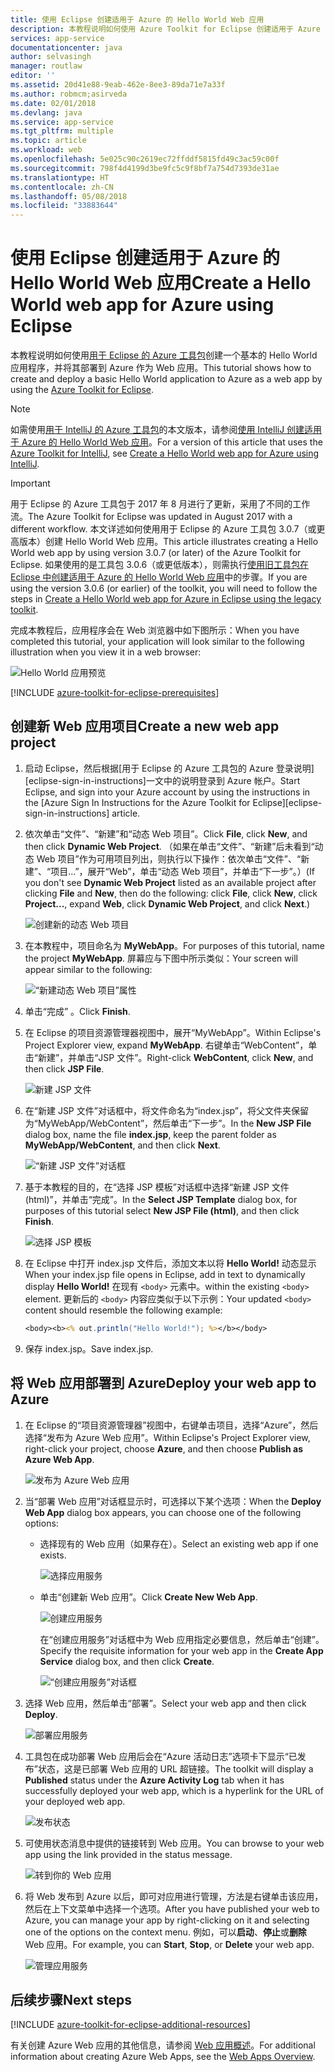 ```yaml
---
title: 使用 Eclipse 创建适用于 Azure 的 Hello World Web 应用
description: 本教程说明如何使用 Azure Toolkit for Eclipse 创建适用于 Azure 的 Hello World Web 应用。
services: app-service
documentationcenter: java
author: selvasingh
manager: routlaw
editor: ''
ms.assetid: 20d41e88-9eab-462e-8ee3-89da71e7a33f
ms.author: robmcm;asirveda
ms.date: 02/01/2018
ms.devlang: java
ms.service: app-service
ms.tgt_pltfrm: multiple
ms.topic: article
ms.workload: web
ms.openlocfilehash: 5e025c90c2619ec72ffddf5815fd49c3ac59c00f
ms.sourcegitcommit: 798f4d4199d3be9fc5c9f8bf7a754d7393de31ae
ms.translationtype: HT
ms.contentlocale: zh-CN
ms.lasthandoff: 05/08/2018
ms.locfileid: "33883644"
---
```

# <a name="create-a-hello-world-web-app-for-azure-using-eclipse"></a><span data-ttu-id="b71d8-103">使用 Eclipse 创建适用于 Azure 的 Hello World Web 应用</span><span class="sxs-lookup"><span data-stu-id="b71d8-103">Create a Hello World web app for Azure using Eclipse</span></span>

<span data-ttu-id="b71d8-104">本教程说明如何使用[用于 Eclipse 的 Azure 工具包]创建一个基本的 Hello World 应用程序，并将其部署到 Azure 作为 Web 应用。</span><span class="sxs-lookup"><span data-stu-id="b71d8-104">This tutorial shows how to create and deploy a basic Hello World application to Azure as a web app by using the [Azure Toolkit for Eclipse].</span></span>

> [!NOTE]
>
> <span data-ttu-id="b71d8-105">如需使用[用于 IntelliJ 的 Azure 工具包]的本文版本，请参阅[使用 IntelliJ 创建适用于 Azure 的 Hello World Web 应用][intellij-hello-world]。</span><span class="sxs-lookup"><span data-stu-id="b71d8-105">For a version of this article that uses the [Azure Toolkit for IntelliJ], see [Create a Hello World web app for Azure using IntelliJ][intellij-hello-world].</span></span>
>

> [!IMPORTANT]
> 
> <span data-ttu-id="b71d8-106">用于 Eclipse 的 Azure 工具包于 2017 年 8 月进行了更新，采用了不同的工作流。</span><span class="sxs-lookup"><span data-stu-id="b71d8-106">The Azure Toolkit for Eclipse was updated in August 2017 with a different workflow.</span></span> <span data-ttu-id="b71d8-107">本文详述如何使用用于 Eclipse 的 Azure 工具包 3.0.7（或更高版本）创建 Hello World Web 应用。</span><span class="sxs-lookup"><span data-stu-id="b71d8-107">This article illustrates creating a Hello World web app by using version 3.0.7 (or later) of the Azure Toolkit for Eclipse.</span></span> <span data-ttu-id="b71d8-108">如果使用的是工具包 3.0.6（或更低版本），则需执行[使用旧工具包在 Eclipse 中创建适用于 Azure 的 Hello World Web 应用][Legacy Version]中的步骤。</span><span class="sxs-lookup"><span data-stu-id="b71d8-108">If you are using the version 3.0.6 (or earlier) of the toolkit, you will need to follow the steps in [Create a Hello World web app for Azure in Eclipse using the legacy toolkit][Legacy Version].</span></span>
> 

<span data-ttu-id="b71d8-109">完成本教程后，应用程序会在 Web 浏览器中如下图所示：</span><span class="sxs-lookup"><span data-stu-id="b71d8-109">When you have completed this tutorial, your application will look similar to the following illustration when you view it in a web browser:</span></span>

![Hello World 应用预览][browse-web-app]

[!INCLUDE [azure-toolkit-for-eclipse-prerequisites](../includes/azure-toolkit-for-eclipse-prerequisites.md)]

## <a name="create-a-new-web-app-project"></a><span data-ttu-id="b71d8-111">创建新 Web 应用项目</span><span class="sxs-lookup"><span data-stu-id="b71d8-111">Create a new web app project</span></span>

1. <span data-ttu-id="b71d8-112">启动 Eclipse，然后根据[用于 Eclipse 的 Azure 工具包的 Azure 登录说明][eclipse-sign-in-instructions]一文中的说明登录到 Azure 帐户。</span><span class="sxs-lookup"><span data-stu-id="b71d8-112">Start Eclipse, and sign into your Azure account by using the instructions in the [Azure Sign In Instructions for the Azure Toolkit for Eclipse][eclipse-sign-in-instructions] article.</span></span>

1. <span data-ttu-id="b71d8-113">依次单击“文件”、“新建”和“动态 Web 项目”。</span><span class="sxs-lookup"><span data-stu-id="b71d8-113">Click **File**, click **New**, and then click **Dynamic Web Project**.</span></span> <span data-ttu-id="b71d8-114">（如果在单击“文件”、“新建”后未看到“动态 Web 项目”作为可用项目列出，则执行以下操作：依次单击“文件”、“新建”、“项目...”，展开“Web”，单击“动态 Web 项目”，并单击“下一步”。）</span><span class="sxs-lookup"><span data-stu-id="b71d8-114">(If you don't see **Dynamic Web Project** listed as an available project after clicking **File** and **New**, then do the following: click **File**, click **New**, click **Project...**, expand **Web**, click **Dynamic Web Project**, and click **Next**.)</span></span>

   ![创建新的动态 Web 项目][file-new-dynamic-web-project]

2. <span data-ttu-id="b71d8-116">在本教程中，项目命名为 **MyWebApp**。</span><span class="sxs-lookup"><span data-stu-id="b71d8-116">For purposes of this tutorial, name the project **MyWebApp**.</span></span> <span data-ttu-id="b71d8-117">屏幕应与下图中所示类似：</span><span class="sxs-lookup"><span data-stu-id="b71d8-117">Your screen will appear similar to the following:</span></span>
   
   ![“新建动态 Web 项目”属性][dynamic-web-project-properties]

3. <span data-ttu-id="b71d8-119">单击“完成” 。</span><span class="sxs-lookup"><span data-stu-id="b71d8-119">Click **Finish**.</span></span>

4. <span data-ttu-id="b71d8-120">在 Eclipse 的项目资源管理器视图中，展开“MyWebApp”。</span><span class="sxs-lookup"><span data-stu-id="b71d8-120">Within Eclipse's Project Explorer view, expand **MyWebApp**.</span></span> <span data-ttu-id="b71d8-121">右键单击“WebContent”，单击“新建”，并单击“JSP 文件”。</span><span class="sxs-lookup"><span data-stu-id="b71d8-121">Right-click **WebContent**, click **New**, and then click **JSP File**.</span></span>

   ![新建 JSP 文件][create-new-jsp-file]

5. <span data-ttu-id="b71d8-123">在“新建 JSP 文件”对话框中，将文件命名为“index.jsp”，将父文件夹保留为“MyWebApp/WebContent”，然后单击“下一步”。</span><span class="sxs-lookup"><span data-stu-id="b71d8-123">In the **New JSP File** dialog box, name the file **index.jsp**, keep the parent folder as **MyWebApp/WebContent**, and then click **Next**.</span></span>

   ![“新建 JSP 文件”对话框][new-jsp-file-dialog]

6. <span data-ttu-id="b71d8-125">基于本教程的目的，在“选择 JSP 模板”对话框中选择“新建 JSP 文件(html)”，并单击“完成”。</span><span class="sxs-lookup"><span data-stu-id="b71d8-125">In the **Select JSP Template** dialog box, for purposes of this tutorial select **New JSP File (html)**, and then click **Finish**.</span></span>

   ![选择 JSP 模板][select-jsp-template]

7. <span data-ttu-id="b71d8-127">在 Eclipse 中打开 index.jsp 文件后，添加文本以将 **Hello World!** 动态显示</span><span class="sxs-lookup"><span data-stu-id="b71d8-127">When your index.jsp file opens in Eclipse, add in text to dynamically display **Hello World!**</span></span> <span data-ttu-id="b71d8-128">在现有 `<body>` 元素中。</span><span class="sxs-lookup"><span data-stu-id="b71d8-128">within the existing `<body>` element.</span></span> <span data-ttu-id="b71d8-129">更新后的 `<body>` 内容应类似于以下示例：</span><span class="sxs-lookup"><span data-stu-id="b71d8-129">Your updated `<body>` content should resemble the following example:</span></span>
   
   ```jsp
   <body><b><% out.println("Hello World!"); %></b></body>
   ```

8. <span data-ttu-id="b71d8-130">保存 index.jsp。</span><span class="sxs-lookup"><span data-stu-id="b71d8-130">Save index.jsp.</span></span>

## <a name="deploy-your-web-app-to-azure"></a><span data-ttu-id="b71d8-131">将 Web 应用部署到 Azure</span><span class="sxs-lookup"><span data-stu-id="b71d8-131">Deploy your web app to Azure</span></span>

1. <span data-ttu-id="b71d8-132">在 Eclipse 的“项目资源管理器”视图中，右键单击项目，选择“Azure”，然后选择“发布为 Azure Web 应用”。</span><span class="sxs-lookup"><span data-stu-id="b71d8-132">Within Eclipse's Project Explorer view, right-click your project, choose **Azure**, and then choose **Publish as Azure Web App**.</span></span>
   
   ![发布为 Azure Web 应用][publish-as-azure-web-app]

1. <span data-ttu-id="b71d8-134">当“部署 Web 应用”对话框显示时，可选择以下某个选项：</span><span class="sxs-lookup"><span data-stu-id="b71d8-134">When the **Deploy Web App** dialog box appears, you can choose one of the following options:</span></span>

   * <span data-ttu-id="b71d8-135">选择现有的 Web 应用（如果存在）。</span><span class="sxs-lookup"><span data-stu-id="b71d8-135">Select an existing web app if one exists.</span></span>

      ![选择应用服务][select-app-service]

   * <span data-ttu-id="b71d8-137">单击“创建新 Web 应用”。</span><span class="sxs-lookup"><span data-stu-id="b71d8-137">Click **Create New Web App**.</span></span>

      ![创建应用服务][create-app-service]

      <span data-ttu-id="b71d8-139">在“创建应用服务”对话框中为 Web 应用指定必要信息，然后单击“创建”。</span><span class="sxs-lookup"><span data-stu-id="b71d8-139">Specify the requisite information for your web app in the **Create App Service** dialog box, and then click **Create**.</span></span>

      ![“创建应用服务”对话框][create-app-service-dialog]

1. <span data-ttu-id="b71d8-141">选择 Web 应用，然后单击“部署”。</span><span class="sxs-lookup"><span data-stu-id="b71d8-141">Select your web app and then click **Deploy**.</span></span>

   ![部署应用服务][deploy-app-service]

1. <span data-ttu-id="b71d8-143">工具包在成功部署 Web 应用后会在“Azure 活动日志”选项卡下显示“已发布”状态，这是已部署 Web 应用的 URL 超链接。</span><span class="sxs-lookup"><span data-stu-id="b71d8-143">The toolkit will display a **Published** status under the **Azure Activity Log** tab when it has successfully deployed your web app, which is a hyperlink for the URL of your deployed web app.</span></span>

   ![发布状态][publish-status]

1. <span data-ttu-id="b71d8-145">可使用状态消息中提供的链接转到 Web 应用。</span><span class="sxs-lookup"><span data-stu-id="b71d8-145">You can browse to your web app using the link provided in the status message.</span></span>

   ![转到你的 Web 应用][browse-web-app]

1. <span data-ttu-id="b71d8-147">将 Web 发布到 Azure 以后，即可对应用进行管理，方法是右键单击该应用，然后在上下文菜单中选择一个选项。</span><span class="sxs-lookup"><span data-stu-id="b71d8-147">After you have published your web to Azure, you can manage your app by right-clicking on it and selecting one of the options on the context menu.</span></span> <span data-ttu-id="b71d8-148">例如，可以**启动**、**停止**或**删除** Web 应用。</span><span class="sxs-lookup"><span data-stu-id="b71d8-148">For example, you can **Start**, **Stop**, or **Delete** your web app.</span></span>

   ![管理应用服务][manage-app-service]

## <a name="next-steps"></a><span data-ttu-id="b71d8-150">后续步骤</span><span class="sxs-lookup"><span data-stu-id="b71d8-150">Next steps</span></span>

[!INCLUDE [azure-toolkit-for-eclipse-additional-resources](../includes/azure-toolkit-for-eclipse-additional-resources.md)]

<span data-ttu-id="b71d8-151">有关创建 Azure Web 应用的其他信息，请参阅 [Web 应用概述]。</span><span class="sxs-lookup"><span data-stu-id="b71d8-151">For additional information about creating Azure Web Apps, see the [Web Apps Overview].</span></span>

<!-- URL List -->

[用于 Eclipse 的 Azure 工具包]: azure-toolkit-for-eclipse.md
[Azure Toolkit for Eclipse]: azure-toolkit-for-eclipse.md
[用于 IntelliJ 的 Azure 工具包]: ../intellij/azure-toolkit-for-intellij.md
[Azure Toolkit for IntelliJ]: ../intellij/azure-toolkit-for-intellij.md
[intellij-hello-world]: ../intellij/azure-toolkit-for-intellij-create-hello-world-web-app.md
[Web 应用概述]: /azure/app-service/app-service-web-overview
[Web Apps Overview]: /azure/app-service/app-service-web-overview
[Apache Tomcat]: http://tomcat.apache.org/
[Jetty]: http://www.eclipse.org/jetty/
[Legacy Version]: azure-toolkit-for-eclipse-create-hello-world-web-app-legacy-version.md

<!-- IMG List -->

[browse-web-app]: ./media/azure-toolkit-for-eclipse-create-hello-world-web-app/browse-web-app.png
[file-new-dynamic-web-project]: ./media/azure-toolkit-for-eclipse-create-hello-world-web-app/file-new-dynamic-web-project.png
[dynamic-web-project-properties]: ./media/azure-toolkit-for-eclipse-create-hello-world-web-app/dynamic-web-project-properties.png
[create-new-jsp-file]: ./media/azure-toolkit-for-eclipse-create-hello-world-web-app/create-new-jsp-file.png
[new-jsp-file-dialog]: ./media/azure-toolkit-for-eclipse-create-hello-world-web-app/new-jsp-file-dialog.png
[select-jsp-template]: ./media/azure-toolkit-for-eclipse-create-hello-world-web-app/select-jsp-template.png
[publish-as-azure-web-app]: ./media/azure-toolkit-for-eclipse-create-hello-world-web-app/publish-as-azure-web-app.png
[deploy-web-app-dialog]: ./media/azure-toolkit-for-eclipse-create-hello-world-web-app/deploy-web-app-dialog.png
[select-app-service]: ./media/azure-toolkit-for-eclipse-create-hello-world-web-app/select-app-service.png
[create-app-service-dialog]: ./media/azure-toolkit-for-eclipse-create-hello-world-web-app/create-app-service-dialog.png
[publish-status]: ./media/azure-toolkit-for-eclipse-create-hello-world-web-app/publish-status.png
[create-app-service]: ./media/azure-toolkit-for-eclipse-create-hello-world-web-app/create-app-service.png
[deploy-app-service]: ./media/azure-toolkit-for-eclipse-create-hello-world-web-app/deploy-app-service.png
[manage-app-service]: ./media/azure-toolkit-for-eclipse-create-hello-world-web-app/manage-app-service.png
